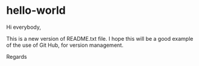 # hello-world
Hi everybody,

This is a new version of README.txt file. I hope this will be a good example
of the use of Git Hub, for version management.

Regards
